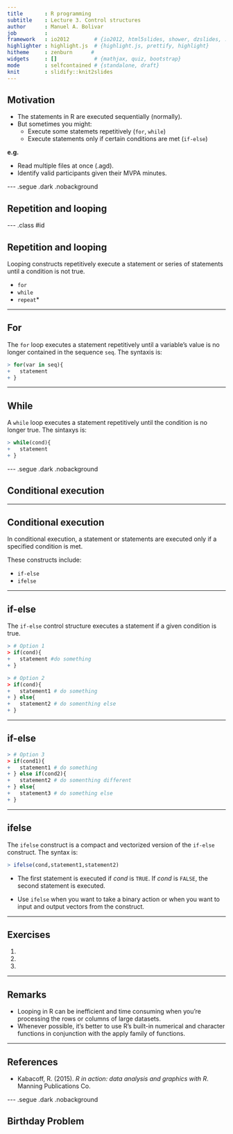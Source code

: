 ```yaml
---
title       : R programming
subtitle    : Lecture 3. Control structures
author      : Manuel A. Bolivar
job         : 
framework   : io2012        # {io2012, html5slides, shower, dzslides, ...}
highlighter : highlight.js  # {highlight.js, prettify, highlight}
hitheme     : zenburn      # 
widgets     : []            # {mathjax, quiz, bootstrap}
mode        : selfcontained # {standalone, draft}
knit        : slidify::knit2slides
---
```





<style>
em {
  font-style: italic
}
strong {
  font-weight: bold;
}
</style>


## Motivation

+ The statements in R are executed sequentially (normally).
+ But sometimes you might:
  - Execute some statemets repetitively (`for`, `while`)
  - Execute statements only if certain conditions are met (`if-else`)
  
**e.g.**
  + Read multiple files at once (.agd).
  + Identify valid participants given their MVPA minutes.

--- .segue .dark .nobackground

## Repetition and looping

--- .class #id 



## Repetition and looping

Looping constructs repetitively execute a statement or series of statements until a condition is not true.

 + `for`
 + `while`
 + `repeat`*

---

## For

The `for` loop executes a statement repetitively until a variable’s value is no longer contained in the sequence `seq`. The syntaxis is:


```r
> for(var in seq){
+   statement
+ }
```

---
## While

A `while` loop executes a statement repetitively until the condition is no longer true. The sintaxys is: 


```r
> while(cond){
+   statement
+ }
```

--- .segue .dark .nobackground

## Conditional execution

---

## Conditional execution

In conditional execution, a statement or statements are executed only if a specified condition is met. 

These constructs include:
  + `if-else`
  + `ifelse`

---

## if-else

The `if-else` control structure executes a statement if a given condition is true.


```r
> # Option 1
> if(cond){
+   statement #do something
+ }
```


```r
> # Option 2
> if(cond){
+   statement1 # do something
+ } else{
+   statement2 # do somenthing else
+ }
```

---

## if-else


```r
> # Option 3
> if(cond1){
+   statement1 # do something
+ } else if(cond2){
+   statement2 # do somenthing different
+ } else{
+   statement3 # do something else
+ }
```


---

## ifelse

The `ifelse` construct is a compact and vectorized version of the `if-else` construct.
The syntax is:


```r
> ifelse(cond,statement1,statement2)
```

+ The first statement is executed if *cond* is `TRUE`. If *cond* is `FALSE`, the second statement is executed.

+ Use `ifelse` when you want to take a binary action or when you want to input and output
vectors from the construct.

---

## Exercises

1. 
2. 
3.






---

## Remarks

+ Looping in R can be inefficient and time consuming when you’re processing the rows or columns of large datasets.
+ Whenever possible, it’s better to use R’s built-in numerical and character functions in conjunction with the apply family of functions.

---

## References

+ Kabacoff, R. (2015). *R in action: data analysis and graphics with R*. Manning Publications Co.

--- .segue .dark .nobackground

## Birthday Problem
